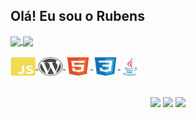 ## Olá! Eu sou o Rubens 

<div>
<a href="https://github.com/rubensdimasjr">
<img height="180em" align="center" src="https://github-readme-stats.vercel.app/api?username=rubensdimasjr&show_icons=true&theme=dracula&include_all_commits=true&count_private=true"/>
<img height="180em" align="center" src="https://github-readme-stats.vercel.app/api/top-langs/?username=rubensdimasjr&layout=compact&langs_count=16&theme=dracula"/>
</div>
<div style="display: inline_block"><br>
  <img align="center" alt="Rubs-Js" height="30" width="40" src="https://raw.githubusercontent.com/devicons/devicon/master/icons/javascript/javascript-plain.svg">
  <img align="center" alt="Rubs-PHP" height="30" width="40" src="https://raw.githubusercontent.com/devicons/devicon/master/icons/wordpress/wordpress-plain.svg">
  <img align="center" alt="Rubs-HTML" height="30" width="40" src="https://raw.githubusercontent.com/devicons/devicon/master/icons/html5/html5-original.svg">
  <img align="center" alt="Rubs-CSS" height="30" width="40" src="https://raw.githubusercontent.com/devicons/devicon/master/icons/css3/css3-original.svg">
  <img align="center" alt="Rubs-Java" height="30" width"40" src="https://raw.githubusercontent.com/devicons/devicon/master/icons/java/java-original.svg">
</div>
<br />
<br />

<div align="center">
<a href="https://instagram.com/rubensdimasjr" target="_blank"><img src="https://img.shields.io/badge/-Instagram-1e1818?style=for-the-badge&logo=instagram&logoColor=white" target="_blank"></a>
<a href = "mailto:contato.rubensdimas@gmail.com"><img src="https://img.shields.io/badge/-Gmail-cd3e3b?style=for-the-badge&logo=gmail&logoColor=white" target="_blank"></a>
<a href="https://www.linkedin.com/in/rubensdimasjr/" target="_blank"><img src="https://img.shields.io/badge/-LinkedIn-006397?style=for-the-badge&logo=linkedin&logoColor=white" target="_blank"></a>
</div>

